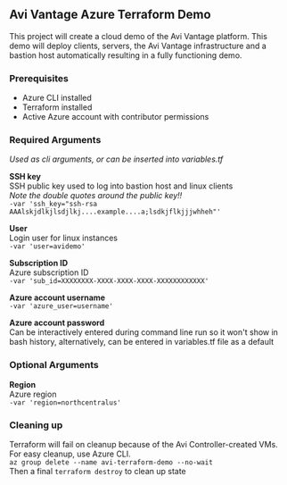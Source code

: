 ## Avi Vantage Azure Terraform Demo

This project will create a cloud demo of the Avi Vantage platform.  This demo will deploy clients, servers, the Avi Vantage infrastructure and a bastion host automatically resulting in a fully functioning demo.

### Prerequisites
* Azure CLI installed
* Terraform installed
* Active Azure account with contributor permissions


### Required Arguments
*Used as cli arguments, or can be inserted into variables.tf*

**SSH key**  
SSH public key used to log into bastion host and linux clients  
*Note the double quotes around the public key!!*     
```-var 'ssh_key="ssh-rsa AAAlskjdlkjlsdjlkj....example....a;lsdkjflkjjjwhheh"'```  

**User**  
Login user for linux instances  
```-var 'user=avidemo'```  

**Subscription ID**  
Azure subscription ID  
```-var 'sub_id=XXXXXXXX-XXXX-XXXX-XXXX-XXXXXXXXXXXX'```  

**Azure account username**  
```-var 'azure_user=username'```  

**Azure account password**  
Can be interactively entered during command line run so it won't show in bash history, alternatively, can be entered in variables.tf file as a default  

### Optional Arguments  

**Region**  
Azure region  
```-var 'region=northcentralus'```  




### Cleaning up  

Terraform will fail on cleanup because of the Avi Controller-created VMs.  For easy cleanup, use Azure CLI.  
```az group delete --name avi-terraform-demo --no-wait```  
 Then a final ```terraform destroy``` to clean up state